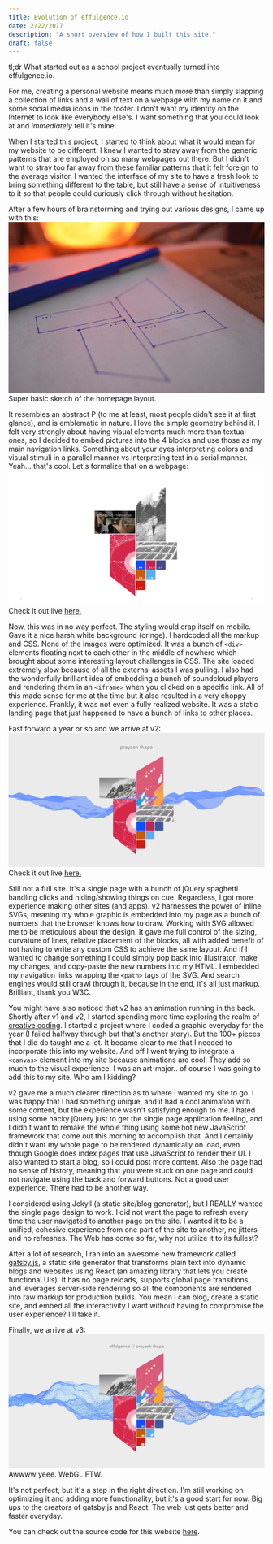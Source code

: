 ```yaml
---
title: Evolution of effulgence.io
date: 2/22/2017
description: "A short overview of how I built this site."
draft: false
---
```


tl;dr What started out as a school project eventually turned into effulgence.io.

For me, creating a personal website means much more than simply slapping a collection of links and a wall of text on a webpage with my name on it and some social media icons in the footer. I don't want my identity on the Internet to look like everybody else's. I want something that you could look at and *immediately* tell it's mine.

When I started this project, I started to think about what it would mean for my website to be different. I knew I wanted to stray away from the generic patterns that are employed on so many webpages out there. But I didn't want to stray too far away from these familiar patterns that it felt foreign to the average visitor. I wanted the interface of my site to have a fresh look to bring something different to the table, but still have a sense of intuitiveness to it so that people could curiously click through without hesitation.

After a few hours of brainstorming and trying out various designs, I came up with this:
![effulgence.io v1 mockup](./mockup.jpg)
Super basic sketch of the homepage layout.

It resembles an abstract P (to me at least, most people didn't see it at first glance), and is emblematic in nature. I love the simple geometry behind it. I felt very strongly about having visual elements much more than textual ones, so I decided to embed pictures into the 4 blocks and use those as my main navigation links. Something about your eyes interpreting colors and visual stimuli in a parallel manner vs interpreting text in a serial manner. Yeah...  that's cool. Let's formalize that on a webpage:
![effulgence.io v2](./v1.jpg)
Check it out live [here.](http://effulgence.io/v1)

Now, this was in no way perfect. The styling would crap itself on mobile. Gave it a nice harsh white background (cringe). I hardcoded all the markup and CSS. None of the images were optimized. It was a bunch of ```<div>``` elements floating next to each other in the middle of nowhere which brought about some interesting layout challenges in CSS. The site loaded extremely slow because of all the external assets I was pulling. I also had the wonderfully brilliant idea of embedding a bunch of soundcloud players and rendering them in an ```<iframe>``` when you clicked on a specific link. All of this made sense for me at the time but it also resulted in a very choppy experience. Frankly, it was not even a fully realized website. It was a static landing page that just happened to have a bunch of links to other places.

Fast forward a year or so and we arrive at v2:
![effulgence.io v2](./v2.jpg)
Check it out live [here.](http://effulgence.io/v2)

Still not a full site. It's a single page with a bunch of jQuery spaghetti handling clicks and hiding/showing things on cue. Regardless, I got more experience making other sites (and apps). v2 harnesses the power of inline SVGs, meaning my whole graphic is embedded into my page as a bunch of numbers that the browser knows how to draw. Working with SVG allowed me to be meticulous about the design. It gave me full control of the sizing, curvature of lines, relative placement of the blocks, all with added benefit of not having to write any custom CSS to achieve the same layout. And if I wanted to change something I could simply pop back into Illustrator, make my changes, and copy-paste the new numbers into my HTML. I embedded my navigation links wrapping the ```<path>``` tags of the SVG. And search engines would still crawl through it, because in the end, it's all just markup. Brilliant, thank you W3C.

You might have also noticed that v2 has an animation running in the back. Shortly after v1 and v2, I started spending more time exploring the realm of [creative coding](https://en.wikipedia.org/wiki/Creative_coding). I started a project where I coded a graphic everyday for the year (I failed halfway through but that's another story). But the 100+ pieces that I did do taught me a lot. It became clear to me that I needed to incorporate this into my website. And off I went trying to integrate a ```<canvas>``` element into my site because animations are cool. They add so much to the visual experience. I was an art-major.. of course I was going to add this to my site. Who am I kidding?

v2 gave me a much clearer direction as to where I wanted my site to go. I was happy that I had something unique, and it had a cool animation with some content, but the experience wasn't satisfying enough to me. I hated using some hacky jQuery just to get the single page application feeling, and I didn't want to remake the whole thing using some hot new JavaScript framework that come out this morning to accomplish that. And I certainly didn't want my whole page to be rendered dynamically on load, even though Google does index pages that use JavaScript to render their UI. I also wanted to start a blog, so I could post more content. Also the page had no sense of history, meaning that you were stuck on one page and could not navigate using the back and forward buttons. Not a good user experience. There had to be another way.

I considered using Jekyll (a static site/blog generator), but I REALLY wanted the single page design to work. I did not want the page to refresh every time the user navigated to another page on the site. I wanted it to be a unified, cohesive experience from one part of the site to another, no jitters and no refreshes. The Web has come so far, why not utilize it to its fullest?

After a lot of research, I ran into an awesome new framework called [gatsby.js](https://github.com/gatsbyjs/gatsby), a static site generator that transforms plain text into dynamic blogs and websites using React (an amazing library that lets you create functional UIs). It has no page reloads, supports global page transitions, and leverages server-side rendering so all the components are rendered into raw markup for production builds. You mean I can blog, create a static site, and embed all the interactivity I want without having to compromise the user experience? I'll take it.

Finally, we arrive at v3:
![effulgence.io v3](./v3.jpg)
Awwww yeee. WebGL FTW.

It's not perfect, but it's a step in the right direction. I'm still working on optimizing it and adding more functionality, but it's a good start for now. Big ups to the creators of gatsby.js and React. The web just gets better and faster everyday.

You can check out the source code for this website [here](https://github.com/prayasht/prayasht.github.io).
